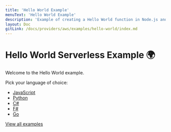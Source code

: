 ```yaml
---
title: 'Hello World Example'
menuText: 'Hello World Example'
description: 'Example of creating a Hello World function in Node.js and Python with the Serverless framework'
layout: Doc
gitLink: /docs/providers/aws/examples/hello-world/index.md
---
```


# Hello World Serverless Example 🌍

Welcome to the Hello World example.

Pick your language of choice:

* [JavaScript](./node)
* [Python](./python)
* [C#](./csharp)
* [F#](./fsharp)
* [Go](./go)

[View all examples](https://www.serverless.com/framework/docs/providers/aws/examples/)
